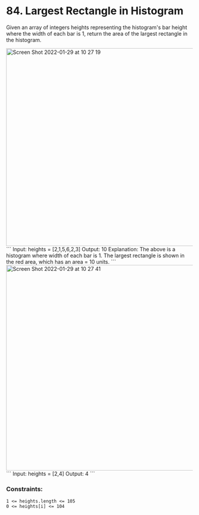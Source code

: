# 84. Largest Rectangle in Histogram

Given an array of integers heights representing the histogram's bar height where the width of each bar is 1, return the area of the largest rectangle in the histogram.

<img width="534" alt="Screen Shot 2022-01-29 at 10 27 19" src="https://user-images.githubusercontent.com/38793933/151641937-8b9387a9-c9ac-46d4-88c8-9edb314046cc.png">
```
Input: heights = [2,1,5,6,2,3]
Output: 10
Explanation: The above is a histogram where width of each bar is 1.
The largest rectangle is shown in the red area, which has an area = 10 units.
```

<img width="555" alt="Screen Shot 2022-01-29 at 10 27 41" src="https://user-images.githubusercontent.com/38793933/151641951-4333c6e0-e77e-48d1-bb61-0047a4a7516f.png">
```
Input: heights = [2,4]
Output: 4
```

### Constraints:
```
1 <= heights.length <= 105
0 <= heights[i] <= 104
```
